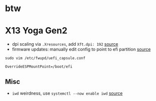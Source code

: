 # btw

X13 Yoga Gen2
=============
+ dpi scaling via `.Xresources`, add `Xft.dpi: 192` [source](https://dougie.io/linux/hidpi-retina-i3wm/)
+ firmware updates: manually edit config to point to efi partition [source](https://blog.wains.be/2021/2021-10-17-fedora-efi-fwupgrmgr/)
```
sudo vim /etc/fwupd/uefi_capsule.conf

OverrideESPMountPoint=/boot/efi
```

Misc
----
+ `iwd` weirdness, use `systemctl --now enable iwd` [source](https://superuser.com/questions/1648698/arch-linux-wlan-doesnt-work-waiting-for-iwd)

